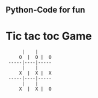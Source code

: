 ## Python-Code for fun

# Tic tac toc Game

          |    |
	     O  |  O |  O  
     -----|----|-----
          |    |
	     X  |  X |  X  
     -----|----|-----
          |    |  
    	 X  |  X |  O
